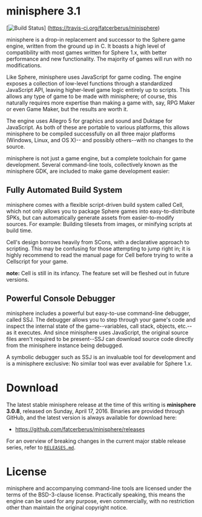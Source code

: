 minisphere 3.1
==============

[![Build Status](https://travis-ci.org/fatcerberus/minisphere.svg?branch=master)]
(https://travis-ci.org/fatcerberus/minisphere)

minisphere is a drop-in replacement and successor to the Sphere game engine,
written from the ground up in C.  It boasts a high level of compatibility with
most games written for Sphere 1.x, with better performance and new functionality.
The majority of games will run with no modifications.

Like Sphere, minisphere uses JavaScript for game coding.  The engine exposes a
collection of low-level functions through a standardized JavaScript API, leaving
higher-level game logic entirely up to scripts.  This allows any type of game to
be made with minisphere; of course, this naturally requires more expertise than
making a game with, say, RPG Maker or even Game Maker, but the results are worth
it.

The engine uses Allegro 5 for graphics and sound and Duktape for JavaScript.  As
both of these are portable to various platforms, this allows minisphere to be
compiled successfully on all three major platforms (Windows, Linux, and OS X)--
and possibly others--with no changes to the source.

minisphere is not just a game engine, but a complete toolchain for game
development.  Several command-line tools, collectively known as the
minisphere GDK, are included to make game development easier:

Fully Automated Build System
----------------------------

minisphere comes with a flexible script-driven build system called Cell, which
not only allows you to package Sphere games into easy-to-distribute SPKs, but
can automatically generate assets from easier-to-modify sources.  For example:
Building tilesets from images, or minifying scripts at build time.

Cell's design borrows heavily from SCons, with a declarative approach to
scripting.  This may be confusing for those attempting to jump right in; it is
highly recommend to read the manual page for Cell before trying to write a
Cellscript for your game.

**note:** Cell is still in its infancy.  The feature set will be fleshed out in
          future versions.

Powerful Console Debugger
-------------------------

minisphere includes a powerful but easy-to-use command-line debugger, called
SSJ.  The debugger allows you to step through your game's code and inspect the
internal state of the game--variables, call stack, objects, etc.--as it
executes.  And since minisphere uses JavaScript, the original source files
aren't required to be present--SSJ can download source code directly from the
minisphere instance being debugged.

A symbolic debugger such as SSJ is an invaluable tool for development and is a
minisphere exclusive: No similar tool was ever available for Sphere 1.x.


Download
========

The latest stable minisphere release at the time of this writing is
**minisphere 3.0.8**, released on Sunday, April 17, 2016.  Binaries are
provided through GitHub, and the latest version is always available for download
here:

* <https://github.com/fatcerberus/minisphere/releases>

For an overview of breaking changes in the current major stable release series,
refer to [`RELEASES.md`](RELEASES.md).


License
=======

minisphere and accompanying command-line tools are licensed under the terms of
the BSD-3-clause license.  Practically speaking, this means the engine can be
used for any purpose, even commercially, with no restriction other than maintain
the original copyright notice.
